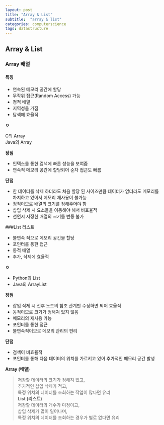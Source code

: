 ```yaml
---
layout: post
title: "Array & List"
subtitle:  "array & list"
categories: computerscience
tags: datastructure
---
```

  
## Array & List  
  
### Array 배열  
  
#### 특징

- 연속된 메모리 공간에 할당  
- 무작위 접근(Random Access) 가능  
- 정적 배열  
- 지역성을 가짐  
- 탐색에 효율적   
  
**ㅇ**
  
C의 Array  
Java의 Array  
  
**장점**  
  
- 인덱스를 통한 검색에 빠른 성능을 보여줌  
- 연속적 메모리 공간에 할당되어 순차 접근도 빠름  
  
**단점**  
  
- 한 데이터를 삭제 하더라도 처음 할당 된 사이즈만큼 데이터가 없더라도 메모리를 차지하고 있어서 메모리 재사용이 불가능  
- 정적이므로 배열의 크기를 정해주어야 함  
- 삽입 삭제 시 요소들을 이동해야 해서 비효율적  
- 선언시 지정한 배열의 크기를 변동 불가  
  
  
###List 리스트  
  
- 불연속 적으로 메모리 공간을 할당  
- 포인터를 통한 접근  
- 동적 배열  
- 추가, 삭제에 효율적  
  
**ㅇ**  
  
- Python의 List  
- Java의 ArrayList  

**장점**  
  
- 삽입 삭제 시 전후 노드의 참조 관계만 수정하면 되어 효율적  
- 동적이므로 크기가 정해져 있지 않음  
- 메모리의 재사용 가능  
- 포인터를 통한 접근  
- 불연속적이므로 메모리 관리의 편리  
  
**단점**
  
- 검색이 비효율적  
- 포인터를 통해 다음 데이터의 위치를 가르키고 있어 추가적인 메모리 공간 발생  
  
**Array (배열)**  
>저장할 데이터의 크기가 정해져 있고,  
>추가적인 삽입 삭제가 적고,  
>특정 위치의 데이터를 조회하는 작업이 많다면 유리  
**List (리스트)**  
>저장할 데이터의 개수가 미정이고,  
>삽입 삭제가 많이 일어나며,  
>특정 위치의 데이터를 조회하는 경우가 별로 없다면 유리  
